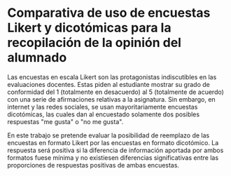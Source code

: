 # Comparativa de uso de encuestas Likert y dicotómicas para la recopilación de la opinión del alumnado

Las encuestas en escala Likert son las protagonistas indiscutibles en las evaluaciones docentes. Estas piden al estudiante mostrar su grado de conformidad del 1 (totalmente en desacuerdo) al 5 (totalmente de acuerdo) con una serie de afirmaciones relativas a la asignatura. Sin embargo, en internet y las redes sociales, se usan mayoritariamente encuestas dicotómicas, las cuales dan al encuestado solamente dos posibles respuestas "me gusta" o "no me gusta". 

En este trabajo se pretende evaluar la posibilidad de reemplazo de las encuestas en formato Likert por las encuestas en formato dicotómico. La respuesta será positiva si la diferencia de información aportada por ambos formatos fuese mínima y no existiesen diferencias significativas entre las proporciones de respuestas positivas de ambas encuestas.

